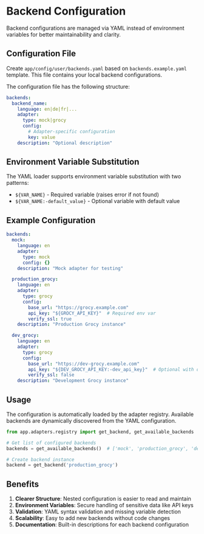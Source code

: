 # Backend Configuration

Backend configurations are managed via YAML instead of environment variables for better maintainability and clarity.

## Configuration File

Create `app/config/user/backends.yaml` based on `backends.example.yaml` template. This file contains your local backend configurations.

The configuration file has the following structure:

```yaml
backends:
  backend_name:
    language: en|de|fr|...
    adapter:
      type: mock|grocy
      config:
        # Adapter-specific configuration
        key: value
    description: "Optional description"
```

## Environment Variable Substitution

The YAML loader supports environment variable substitution with two patterns:

- `${VAR_NAME}` - Required variable (raises error if not found)
- `${VAR_NAME:-default_value}` - Optional variable with default value

## Example Configuration

```yaml
backends:
  mock:
    language: en
    adapter:
      type: mock
      config: {}
    description: "Mock adapter for testing"

  production_grocy:
    language: en
    adapter:
      type: grocy
      config:
        base_url: "https://grocy.example.com"
        api_key: "${GROCY_API_KEY}"  # Required env var
        verify_ssl: true
    description: "Production Grocy instance"

  dev_grocy:
    language: en
    adapter:
      type: grocy
      config:
        base_url: "https://dev-grocy.example.com"
        api_key: "${DEV_GROCY_API_KEY:-dev_api_key}"  # Optional with default
        verify_ssl: false
    description: "Development Grocy instance"
```

## Usage

The configuration is automatically loaded by the adapter registry. Available backends are dynamically discovered from the YAML configuration.

```python
from app.adapters.registry import get_backend, get_available_backends

# Get list of configured backends
backends = get_available_backends()  # ['mock', 'production_grocy', 'dev_grocy']

# Create backend instance
backend = get_backend('production_grocy')
```

## Benefits

1. **Clearer Structure**: Nested configuration is easier to read and maintain
2. **Environment Variables**: Secure handling of sensitive data like API keys
3. **Validation**: YAML syntax validation and missing variable detection
4. **Scalability**: Easy to add new backends without code changes
5. **Documentation**: Built-in descriptions for each backend configuration

